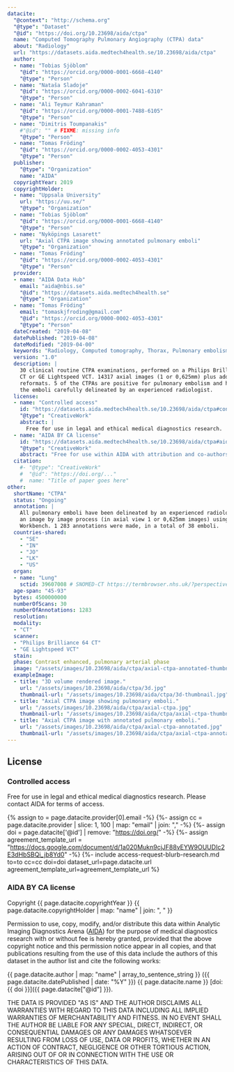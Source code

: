 ```yaml
---
datacite:
  "@context": "http://schema.org"
  "@type": "Dataset"
  "@id": "https://doi.org/10.23698/aida/ctpa"
  name: "Computed Tomography Pulmonary Angiography (CTPA) data"
  about: "Radiology"
  url: "https://datasets.aida.medtech4health.se/10.23698/aida/ctpa"
  author:
  - name: "Tobias Sjöblom"
    "@id": "https://orcid.org/0000-0001-6668-4140"
    "@type": "Person"
  - name: "Nataša Sladoje"
    "@id": "https://orcid.org/0000-0002-6041-6310"
    "@type": "Person"
  - name: "Ali Teymur Kahraman"
    "@id": "https://orcid.org/0000-0001-7488-6105"
    "@type": "Person"
  - name: "Dimitris Toumpanakis"
    #"@id": "" # FIXME: missing info
    "@type": "Person"
  - name: "Tomas Fröding"
    "@id": "https://orcid.org/0000-0002-4053-4301"
    "@type": "Person"        
  publisher:
    "@type": "Organization"
    name: "AIDA"
  copyrightYear: 2019
  copyrightHolder:
  - name: "Uppsala University"
    url: "https://uu.se/"
    "@type": "Organization"
  - name: "Tobias Sjöblom"
    "@id": "https://orcid.org/0000-0001-6668-4140"
    "@type": "Person"
  - name: "Nyköpings Lasarett"
    url: "Axial CTPA image showing annotated pulmonary emboli"
    "@type": "Organization"
  - name: "Tomas Fröding"
    "@id": "https://orcid.org/0000-0002-4053-4301"
    "@type": "Person"        
  provider:
  - name: "AIDA Data Hub"
    email: "aida@nbis.se"
    "@id": "https://datasets.aida.medtech4health.se"
    "@type": "Organization"
  - name: "Tomas Fröding"
    email: "tomaskjfroding@gmail.com"
    "@id": "https://orcid.org/0000-0002-4053-4301"
    "@type": "Person"        
  dateCreated: "2019-04-08"
  datePublished: "2019-04-08"
  dateModified: "2019-04-00"
  keywords: "Radiology, Computed tomography, Thorax, Pulmonary embolism, Annotated"
  version: "1.0"
  description: |
    30 clinical routine CTPA examinations, performed on a Philips Brilliance 64
    CT or GE Lightspeed VCT. 14317 axial images (1 or 0,625mm) plus additional
    reformats. 5 of the CTPAs are positive for pulmonary embolism and have all
    the emboli carefully delineated by an experienced radiologist.
  license:
  - name: "Controlled access"
    id: "https://datasets.aida.medtech4health.se/10.23698/aida/ctpa#controlled-access"
    "@type": "CreativeWork"
    abstract: |
      Free for use in legal and ethical medical diagnostics research.
  - name: "AIDA BY CA license"
    id: "https://datasets.aida.medtech4health.se/10.23698/aida/ctpa#aida-by-ca-license"
    "@type": "CreativeWork"
    abstract: "Free for use within AIDA with attribution and co-authorship."
  citation:
    #- "@type": "CreativeWork"
    #  "@id": "https://doi.org/..."
    #  name: "Title of paper goes here"
other:
  shortName: "CTPA"
  status: "Ongoing"
  annotation: |
    All pulmonary emboli have been delineated by an experienced radiologist - in
    an image by image process (in axial view 1 or 0,625mm images) using MITK
    Workbench. 1 283 annotations were made, in a total of 38 emboli.
  countries-shared:
    - "SE"
    - "IN"
    - "JO"
    - "LK"
    - "US"
  organ:
  - name: "Lung"
    sctid: 39607008 # SNOMED-CT https://termbrowser.nhs.uk/?perspective=full&conceptId1=%s
  age-span: "45-93"
  bytes: 4500000000
  numberOfScans: 30
  numberOfAnnotations: 1283
  resolution:
  modality:
  - "CT"
  scanner:
  - "Philips Brilliance 64 CT"
  - "GE Lightspeed VCT"
  stain:
  phase: Contrast enhanced, pulmonary arterial phase
  image: "/assets/images/10.23698/aida/ctpa/axial-ctpa-annotated-thumbnail.jpg"
  exampleImage:
  - title: "3D volume rendered image."
    url: "/assets/images/10.23698/aida/ctpa/3d.jpg"
    thumbnail-url: "/assets/images/10.23698/aida/ctpa/3d-thumbnail.jpg"
  - title: "Axial CTPA image showing pulmonary emboli."
    url: "/assets/images/10.23698/aida/ctpa/axial-ctpa.jpg"
    thumbnail-url: "/assets/images/10.23698/aida/ctpa/axial-ctpa-thumbnail.jpg"
  - title: "Axial CTPA image with annotated pulmonary emboli."
    url: "/assets/images/10.23698/aida/ctpa/axial-ctpa-annotated.jpg"
    thumbnail-url: "/assets/images/10.23698/aida/ctpa/axial-ctpa-annotated-thumbnail.jpg"
---
```

## License
### Controlled access
Free for use in legal and ethical medical diagnostics research.
Please contact AIDA for terms of access.

{% assign to = page.datacite.provider[0].email -%}
{%- assign cc = page.datacite.provider | slice: 1, 100 | map: "email" | join: "," -%}
{%- assign doi = page.datacite['@id'] | remove: "https://doi.org/" -%}
{%- assign agreement_template_url = "https://docs.google.com/document/d/1a020Mukn9cjJF88vEYW9OUUDIc2E3dHbSBQi_jb8Yd0" -%}
{%- include access-request-blurb-research.md to=to cc=cc doi=doi dataset_url=page.datacite.url agreement_template_url=agreement_template_url %}

### AIDA BY CA license
Copyright
{{ page.datacite.copyrightYear }}
{{ page.datacite.copyrightHolder | map: "name" |  join: ", " }}

Permission to use, copy, modify, and/or distribute this data within Analytic
Imaging Diagnostics Arena ([AIDA](https://medtech4health.se/aida)) for the
purpose of medical diagnostics research with or without fee is hereby granted,
provided that the above copyright notice and this permission notice appear in
all copies, and that publications resulting from the use of this data include
the authors of this dataset in the author list and cite the following works:

{{ page.datacite.author | map: "name" | array_to_sentence_string }}
({{ page.datacite.datePublished | date: "%Y" }})
{{ page.datacite.name }}
[doi:{{ doi }}]({{ page.datacite["@id"] }}).

THE DATA IS PROVIDED "AS IS" AND THE AUTHOR DISCLAIMS ALL WARRANTIES WITH REGARD
TO THIS DATA INCLUDING ALL IMPLIED WARRANTIES OF MERCHANTABILITY AND FITNESS. IN
NO EVENT SHALL THE AUTHOR BE LIABLE FOR ANY SPECIAL, DIRECT, INDIRECT, OR
CONSEQUENTIAL DAMAGES OR ANY DAMAGES WHATSOEVER RESULTING FROM LOSS OF USE, DATA
OR PROFITS, WHETHER IN AN ACTION OF CONTRACT, NEGLIGENCE OR OTHER TORTIOUS
ACTION, ARISING OUT OF OR IN CONNECTION WITH THE USE OR CHARACTERISTICS OF THIS
DATA.
